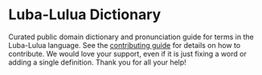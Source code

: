 
# Luba-Lulua Dictionary

Curated public domain dictionary and pronunciation guide for terms in the Luba-Lulua language. See the [contributing guide](https://github.com/drumworkteam/term/blob/make/.github/contributing.md) for details on how to contribute. We would love your support, even if it is just fixing a word or adding a single definition. Thank you for all your help!